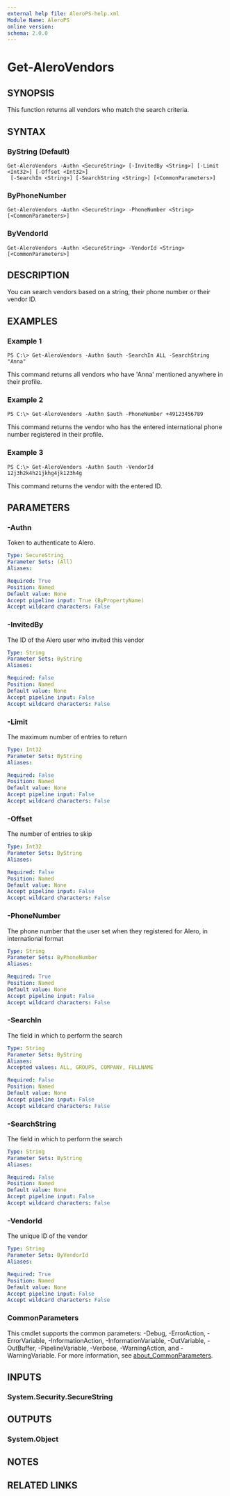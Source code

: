 ```yaml
---
external help file: AleroPS-help.xml
Module Name: AleroPS
online version:
schema: 2.0.0
---
```


# Get-AleroVendors

## SYNOPSIS
This function returns all vendors who match the search criteria.

## SYNTAX

### ByString (Default)
```
Get-AleroVendors -Authn <SecureString> [-InvitedBy <String>] [-Limit <Int32>] [-Offset <Int32>]
 [-SearchIn <String>] [-SearchString <String>] [<CommonParameters>]
```

### ByPhoneNumber
```
Get-AleroVendors -Authn <SecureString> -PhoneNumber <String> [<CommonParameters>]
```

### ByVendorId
```
Get-AleroVendors -Authn <SecureString> -VendorId <String> [<CommonParameters>]
```

## DESCRIPTION
You can search vendors based on a string, their phone number or their vendor ID.

## EXAMPLES

### Example 1
```
PS C:\> Get-AleroVendors -Authn $auth -SearchIn ALL -SearchString "Anna"
```

This command returns all vendors who have 'Anna' mentioned anywhere in their profile.

### Example 2
```
PS C:\> Get-AleroVendors -Authn $auth -PhoneNumber +49123456789
```

This command returns the vendor who has the entered international phone number registered in their profile.

### Example 3
```
PS C:\> Get-AleroVendors -Authn $auth -VendorId 12j3h2k4h21jkhg4jk123h4g
```

This command returns the vendor with the entered ID.

## PARAMETERS

### -Authn
Token to authenticate to Alero.

```yaml
Type: SecureString
Parameter Sets: (All)
Aliases:

Required: True
Position: Named
Default value: None
Accept pipeline input: True (ByPropertyName)
Accept wildcard characters: False
```

### -InvitedBy
The ID of the Alero user who invited this vendor

```yaml
Type: String
Parameter Sets: ByString
Aliases:

Required: False
Position: Named
Default value: None
Accept pipeline input: False
Accept wildcard characters: False
```

### -Limit
The maximum number of entries to return

```yaml
Type: Int32
Parameter Sets: ByString
Aliases:

Required: False
Position: Named
Default value: None
Accept pipeline input: False
Accept wildcard characters: False
```

### -Offset
The number of entries to skip

```yaml
Type: Int32
Parameter Sets: ByString
Aliases:

Required: False
Position: Named
Default value: None
Accept pipeline input: False
Accept wildcard characters: False
```

### -PhoneNumber
The phone number that the user set when they registered for Alero, in international format

```yaml
Type: String
Parameter Sets: ByPhoneNumber
Aliases:

Required: True
Position: Named
Default value: None
Accept pipeline input: False
Accept wildcard characters: False
```

### -SearchIn
The field in which to perform the search

```yaml
Type: String
Parameter Sets: ByString
Aliases:
Accepted values: ALL, GROUPS, COMPANY, FULLNAME

Required: False
Position: Named
Default value: None
Accept pipeline input: False
Accept wildcard characters: False
```

### -SearchString
The field in which to perform the search

```yaml
Type: String
Parameter Sets: ByString
Aliases:

Required: False
Position: Named
Default value: None
Accept pipeline input: False
Accept wildcard characters: False
```

### -VendorId
The unique ID of the vendor

```yaml
Type: String
Parameter Sets: ByVendorId
Aliases:

Required: True
Position: Named
Default value: None
Accept pipeline input: False
Accept wildcard characters: False
```

### CommonParameters
This cmdlet supports the common parameters: -Debug, -ErrorAction, -ErrorVariable, -InformationAction, -InformationVariable, -OutVariable, -OutBuffer, -PipelineVariable, -Verbose, -WarningAction, and -WarningVariable. For more information, see [about_CommonParameters](http://go.microsoft.com/fwlink/?LinkID=113216).

## INPUTS

### System.Security.SecureString
## OUTPUTS

### System.Object
## NOTES

## RELATED LINKS

